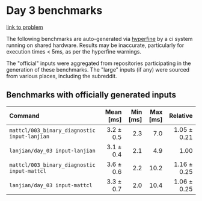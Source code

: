 # Day 3 benchmarks

[link to problem](http://adventofcode.com/2021/day/3)

The following benchmarks are auto-generated via [hyperfine](https://github.com/sharkdp/hyperfine) by a ci system running on shared hardware. Results may be inaccurate, particularly for execution times < 5ms, as per the hyperfine warnings.

The "official" inputs were aggregated from repositories participating in the generation of these benchmarks. The "large" inputs (if any) were sourced from various places, including the subreddit.

## Benchmarks with officially generated inputs
| Command | Mean [ms] | Min [ms] | Max [ms] | Relative |
|:---|---:|---:|---:|---:|
| `mattcl/003_binary_diagnostic input-lanjian` | 3.2 ± 0.5 | 2.3 | 7.0 | 1.05 ± 0.21 |
| `lanjian/day_03 input-lanjian` | 3.1 ± 0.4 | 2.1 | 4.9 | 1.00 |
| `mattcl/003_binary_diagnostic input-mattcl` | 3.6 ± 0.6 | 2.2 | 10.2 | 1.16 ± 0.25 |
| `lanjian/day_03 input-mattcl` | 3.3 ± 0.7 | 2.0 | 10.4 | 1.06 ± 0.25 |
